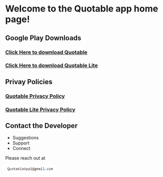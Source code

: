 # Welcome to the Quotable app home page!

## Google Play Downloads
### [Click Here to download Quotable](https://play.google.com/store/apps/details?id=com.kangaroostudio.quotable)
### [Click Here to download Quotable Lite](https://play.google.com/store/apps/details?id=com.kangaroostudio.quotablelite)

## Privay Policies
### [Quotable Privacy Policy](/privacy/)
### [Quotable Lite Privacy Policy](/privacy-free/)

## Contact the Developer
- Suggestions
- Support
- Connect

Please reach out at 

![Image of Email](QuotableApp1EmailImage.PNG)
